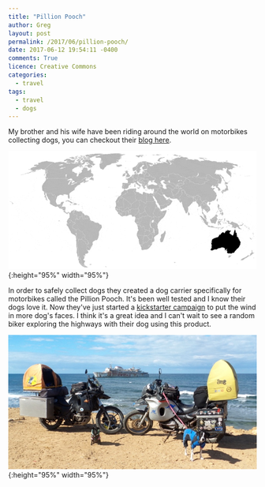 ```yaml
---
title: "Pillion Pooch"
author: Greg
layout: post
permalink: /2017/06/pillion-pooch/
date: 2017-06-12 19:54:11 -0400
comments: True
licence: Creative Commons
categories:
  - travel
tags:
  - travel
  - dogs
---
```


My brother and his wife have been riding around the world on motorbikes collecting dogs, you can checkout their [blog here](https://www.thepacktrack.com/blogs/dog-blog).

![The Pack Track Journey](/wp-content/uploads/2017/06/the-pack-track-journey.gif "The Pack Track Journey"){:height="95%" width="95%"}

In order to safely collect dogs they created a dog carrier specifically for motorbikes called the Pillion Pooch. It's been well tested and I know their dogs love it. Now they've just started a [kickstarter campaign](https://www.kickstarter.com/projects/thepacktrack/pillion-pooch-0) to put the wind in more dog's faces. I think it's a great idea and I can't wait to see a random biker exploring the highways with their dog using this product.

![Pillion Pooch](/wp-content/uploads/2017/06/pillion-pooch.jpg "Pillion Pooch"){:height="95%" width="95%"}
